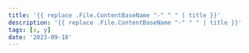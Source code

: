 ```yaml
---
title: '{{ replace .File.ContentBaseName "-" " " | title }}'
description: '{{ replace .File.ContentBaseName "-" " " | title }}'
tags: [x, y]
date: '2023-09-18'
---
```

